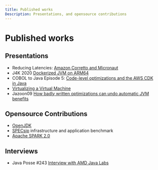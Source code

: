 ```yaml
---
title: Published works
Description: Presentations, and opensource contributions
---
```


# Published works

## Presentations

* Reducing Latencies: [Amazon Corretto and Micronaut](https://www.youtube.com/watch?v=1XJm7vwF3s8)
* J4K 2020 [Dockerized JVM on ARM64](https://www.youtube.com/watch?v=naz4LMS7U58)
* COBOL to Java Episode 5: [Code-level optimizations and the AWS CDK in Java](https://pages.awscloud.com/cobol-to-java-video-series.html)
* [Virtualizing a Virtual Machine](https://www.slideshare.net/adorepump/virtualizing-a-virtual-machine-presentation)
* Jazoon09 [How badly written optimizations can undo automatic JVM benefits](https://jazoon.com/history/Portals/0/Content/ArchivWebsite/jazoon.com/jazoon09/en/conference/presentationdetailsa07a.html)

## Opensource Contributions

* [OpenJDK](https://github.com/openjdk/)
* [SPECsip](https://dl.acm.org/doi/abs/10.1145/2479871.2479938) infrastructure and application benchmark
* [Apache SPARK 2.0](https://spark.apache.org/releases/spark-release-2-0-0.html)

## Interviews

* Java Posse #243 [Interview with AMD Java Labs](http://javaposse.com/java_posse_243_interview_with_amd_java_labs)

